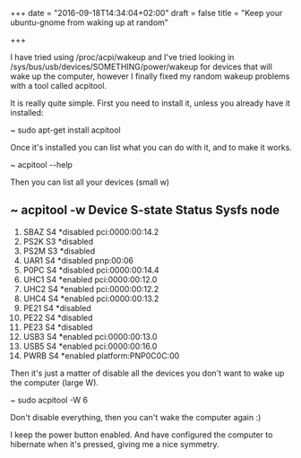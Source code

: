 +++
date = "2016-09-18T14:34:04+02:00"
draft = false
title = "Keep your ubuntu-gnome from waking up at random"

+++

I have tried using /proc/acpi/wakeup and I've tried looking in /sys/bus/usb/devices/SOMETHING/power/wakeup for devices that will wake up the computer, however I finally fixed my random wakeup problems with a tool called acpitool.

It is really quite simple. First you need to install it, unless you already have it installed:

 ~ sudo apt-get install acpitool

Once it's installed you can list what you can do with it, and to make it works.

~ acpitool --help

Then you can list all your devices (small w)

~ acpitool -w
   Device    S-state      Status   Sysfs node
  ---------------------------------------
  1. SBAZ      S4    *disabled  pci:0000:00:14.2
  2. PS2K      S3    *disabled
  3. PS2M      S3    *disabled
  4. UAR1      S4    *disabled  pnp:00:06
  5. P0PC      S4    *disabled  pci:0000:00:14.4
  6. UHC1      S4    *enabled   pci:0000:00:12.0
  7. UHC2      S4    *enabled   pci:0000:00:12.2
  8. UHC4      S4    *enabled   pci:0000:00:13.2
  23. PE21      S4    *disabled
  24. PE22      S4    *disabled
  25. PE23      S4    *disabled
  26. USB3      S4    *enabled   pci:0000:00:13.0
  27. USB5      S4    *enabled   pci:0000:00:16.0
  28. PWRB      S4    *enabled   platform:PNP0C0C:00

Then it's just a matter of disable all the devices you don't want to wake up the computer (large W).

~ sudo acpitool -W 6

Don't disable everything, then you can't wake the computer again :)

I keep the power button enabled. And have configured the computer to hibernate when it's pressed, giving me a nice symmetry.

